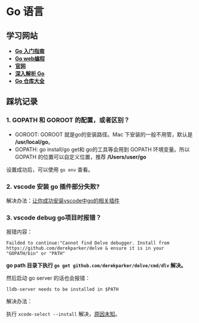 # **Go 语言**

## 学习网站

* [**Go 入门指南**](https://www.kancloud.cn/kancloud/the-way-to-go/72675)
* [**Go web编程**](https://www.kancloud.cn/kancloud/web-application-with-golang/44105)
* [**官网**](https://golang.org/doc/)
* [**深入解析 Go**](https://tiancaiamao.gitbooks.io/go-internals/content/zh/04.0.html)
* [**Go 仓库大全**](https://gowalker.org/search?q=gorepos)


## 踩坑记录

### 1. GOPATH 和 GOROOT 的配置，或者区别？

* GOROOT:  GOROOT 就是go的安装路径。Mac 下安装的一般不用管，默认是 **/usr/local/go**。
* GOPATH: go install/go get和 go的工具等会用到 GOPATH 环境变量。所以 GOPATH 的位置可以自定义位置，推荐 **/Users/user/go**

设置成功后，可以使用 `go env` 查看。

### 2. vscode 安装 go 插件部分失败?

解决办法：[让你成功安装vscode中go的相关插件](https://cloud.tencent.com/developer/article/1013066)

### 3. vscode debug go项目时报错？

报错内容：

```
Failded to continue:"Cannot find Delve debugger. Install from https://github.com/derekparker/delve & ensure it is in your "GOPATH/bin" or "PATH"
```

**go path 目录下执行 `go get github.com/derekparker/delve/cmd/dlv` 解决。**

然后启动 go server 的话也会报错：

```
lldb-server needs to be installed in $PATH
```

解决办法：

执行 `xcode-select --install` 解决，[原因未知](https://github.com/derekparker/delve/issues/986)。